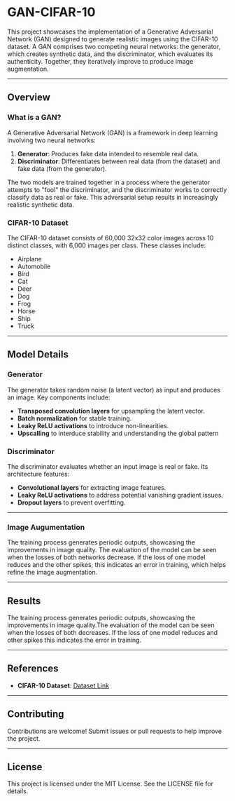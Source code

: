 # GAN-CIFAR-10

This project showcases the implementation of a Generative Adversarial Network (GAN) designed to generate realistic images using the CIFAR-10 dataset. A GAN comprises two competing neural networks: the generator, which creates synthetic data, and the discriminator, which evaluates its authenticity. Together, they iteratively improve to produce image augmentation.

---

## Overview

### What is a GAN?

A Generative Adversarial Network (GAN) is a framework in deep learning involving two neural networks:

1. **Generator**: Produces fake data intended to resemble real data.
2. **Discriminator**: Differentiates between real data (from the dataset) and fake data (from the generator).

The two models are trained together in a process where the generator attempts to "fool" the discriminator, and the discriminator works to correctly classify data as real or fake. This adversarial setup results in increasingly realistic synthetic data.

### CIFAR-10 Dataset

The CIFAR-10 dataset consists of 60,000 32x32 color images across 10 distinct classes, with 6,000 images per class. These classes include:

- Airplane
- Automobile
- Bird
- Cat
- Deer
- Dog
- Frog
- Horse
- Ship
- Truck
---

## Model Details

### Generator

The generator takes random noise (a latent vector) as input and produces an image. Key components include:

- **Transposed convolution layers** for upsampling the latent vector.
- **Batch normalization** for stable training.
- **Leaky ReLU activations** to introduce non-linearities.
- **Upscalling** to interduce stability and understanding the global pattern

### Discriminator

The discriminator evaluates whether an input image is real or fake. Its architecture features:

- **Convolutional layers** for extracting image features.
- **Leaky ReLU activations** to address potential vanishing gradient issues.
- **Dropout layers** to prevent overfitting.

---
### Image Augumentation
The training process generates periodic outputs, showcasing the improvements in image quality. The evaluation of the model can be seen when the losses of both networks decrease. If the loss of one model reduces and the other spikes, this indicates an error in training, which helps refine the image augmentation.

---

## Results

The training process generates periodic outputs, showcasing the improvements in image quality.The evaluation of the model can be seen when the losses of both decreases. If the loss of one model reduces and other spikes this indicates the error in training.

---

## References

- **CIFAR-10 Dataset**: [Dataset Link](https://www.cs.toronto.edu/~kriz/cifar.html)

---

## Contributing

Contributions are welcome! Submit issues or pull requests to help improve the project.

---

## License

This project is licensed under the MIT License. See the LICENSE file for details.


